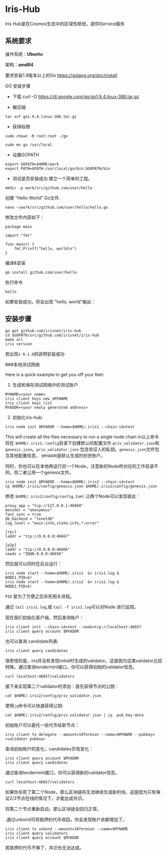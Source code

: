# Iris-Hub
Iris Hub是在Cosmos生态中的区域性枢纽，提供iService服务
## 系统要求
操作系统：**Ubuntu**

架构：**amd64**

要求安装1.9版本以上的Go https://golang.org/doc/install

GO 安装步骤

* 下载
curl -O https://dl.google.com/go/go1.9.4.linux-386.tar.gz

* 解压缩 
```
tar xvf go1.9.4.linux-386.tar.gz
```

* 获得权限
```
sudo chown -R root:root ./go

sudo mv go /usr/local
```

* 设置GOPATH
```
export GOPATH=$HOME/work
export PATH=$PATH:/usr/local/go/bin:$GOPATH/bin
```

* 测试是否安装成功
建立一个简单的工程。

```
mkdir -p work/src/github.com/user/hello
```

创建 "Hello World" Go文件.


```
nano ~/work/src/github.com/user/hello/hello.go
```
修改文件内容如下：

```
package main

import "fmt"

func main() {
    fmt.Printf("hello, world\n")
}
```
编译&安装
```
go install github.com/user/hello
```
执行命令
```
hello
```
如果安装成功，将会出现 "hello, world"输出：



## 安装步骤
```
go get github.com/irisnet/iris-hub
cd $GOPATH/src/github.com/irisnet/iris-hub
make all
iris version
```

若出现`v 0.1.0`则说明安装成功

###本地测试网络

Here is a quick example to get you off your feet: 

1. 生成和保存测试网络中的测试账户

```
MYNAME=<your name>
iris client keys new $MYNAME
iris client keys list
MYADDR=<your newly generated address>
```
2. 初始化iris-hub:

```
iris node init $MYADDR --home=$HOME/.iris1 --chain-id=test 
```

This will create all the files necessary to run a single node chain in以上命令将在 `$HOME/.iris1／config`目录下创建默认的配置文件 `priv_validator.json`和`genesis.json`。`priv_validator.json` 包含验证人的私钥。`genesis.json`文件包含其他配置信息， `$MYADDR`是默认生成的创世账户。

同时，你也可以在本地再运行另一个Node，注意新的Node所对应的工作目录不同，但二者公用一个genesis文件。


```
iris node init $MYADDR --home=$HOME/.iris2 --chain-id=test
cp $HOME/.iris1/config/genesis.json $HOME/.iris2/config/genesis.json
```

修改 `$HOME/.iris2/config/config.toml` 让两个Node可以发现彼此：

```
proxy_app = "tcp://127.0.0.1:46668"
moniker = "anonymous"
fast_sync = true
db_backend = "leveldb"
log_level = "main:info,state:info,*:error"

[rpc]
laddr = "tcp://0.0.0.0:46667"

[p2p]
laddr = "tcp://0.0.0.0:46666"
seeds = "ID@0.0.0.0:46656"
```

然后就可以同时在后台运行：

```
iris node start --home=$HOME/.iris1  &> iris1.log &
NODE1_PID=$!
iris node start --home=$HOME/.iris2  &> iris2.log &
NODE2_PID=$!
```

`PID` 是为了方便之后杀死相关进程。

通过 `tail iris1.log`,或 `tail -f iris1.log`可以对Node 进行监控。

现在我们初始化客户端，然后查询账户：

```
iris client init --chain-id=test --node=tcp://localhost:46657
iris client query account $MYADDR
```

也可以查询 candidate列表:

```
iris client query candidates
```

很奇怪的是，iris并没有发现initial时生成的validator。这是因为这类validator比较特殊。通过查询tendermint接口，你可以获得初始的validator信息。

```
curl localhost:46657/validators
```

接下来实现第二个validator的添加：首先获得节点的公钥：

```
cat $HOME/.iris2/config/priv_validator.json 
```

使用`jq`命令可以快速获得公钥:

```
cat $HOME/.iris2/config/priv_validator.json | jq .pub_key.data
```

初始账户可以委托一些代币给新节点：

```
iris client tx delegate --amount=10fermion --name=$MYNAME --pubkey=<validator pubkey>
```

查询初始账户的变化，candidates页有变化：

```
iris client query account $MYADDR
iris client query candidates
```

通过查询tendermint接口，你可以获得新的validator信息。


```
curl localhost:46657/validators
```

如果你杀死了第二个Node，那么区块链将无法继续生成新的块。这是因为只有保证2/3节点在线的情况下，才能达成共识。

将第二个节点重新启动，那么区块链会回归正常。

.通过unbond可将抵押的代币收回，你会发现账户余额增加了。

```
iris client tx unbond --amount=10fermion --name=$MYNAME
iris client query validators
iris client query account $MYADDR
```

若抵押的代币不够了，共识也无法达成。
